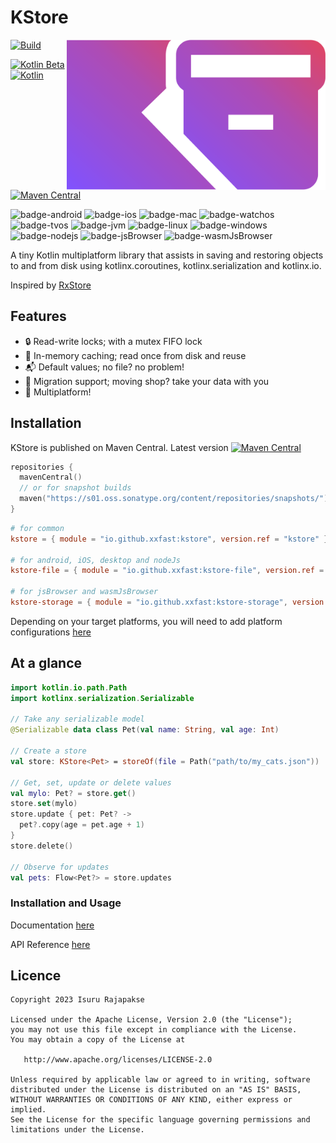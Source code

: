 # KStore
<img src="docs/images/kstore.svg" height="240" align="right"/> 

[![Build](https://github.com/xxfast/KStore/actions/workflows/build.yml/badge.svg)](https://github.com/xxfast/KStore/actions/workflows/build.yml)

[![Kotlin Beta](https://kotl.in/badges/beta.svg)](https://kotlinlang.org/docs/components-stability.html)
[![Kotlin](https://img.shields.io/badge/Kotlin-2.1.21-blue.svg?style=flat&logo=kotlin)](https://kotlinlang.org)
[![Maven Central](https://img.shields.io/maven-central/v/io.github.xxfast/kstore?color=blue)](https://search.maven.org/search?q=g:io.github.xxfast)

![badge-android](http://img.shields.io/badge/platform-android-6EDB8D.svg?style=flat)
![badge-ios](http://img.shields.io/badge/platform-ios-CDCDCD.svg?style=flat)
![badge-mac](http://img.shields.io/badge/platform-macos-111111.svg?style=flat)
![badge-watchos](http://img.shields.io/badge/platform-watchos-C0C0C0.svg?style=flat)
![badge-tvos](http://img.shields.io/badge/platform-tvos-808080.svg?style=flat)
![badge-jvm](http://img.shields.io/badge/platform-jvm-DB413D.svg?style=flat)
![badge-linux](http://img.shields.io/badge/platform-linux-2D3F6C.svg?style=flat)
![badge-windows](http://img.shields.io/badge/platform-windows-4D76CD.svg?style=flat)
![badge-nodejs](https://img.shields.io/badge/platform-jsNode-F8DB5D.svg?style=flat)
![badge-jsBrowser](https://img.shields.io/badge/platform-jsBrowser-F8DB5D.svg?style=flat)
![badge-wasmJsBrowser](https://img.shields.io/badge/platform-wasmJsBrowser-F8DB5D.svg?style=flat)

A tiny Kotlin multiplatform library that assists in saving and restoring objects to and from disk using kotlinx.coroutines, kotlinx.serialization and kotlinx.io.

Inspired by [RxStore](https://github.com/Gridstone/RxStore)

## Features
  - 🔒 Read-write locks; with a mutex FIFO lock
  - 💾 In-memory caching; read once from disk and reuse
  - 📬 Default values; no file? no problem!
  - 🚚 Migration support; moving shop? take your data with you
  - 🚉 Multiplatform!

## Installation

KStore is published on Maven Central. Latest version [![Maven Central](https://img.shields.io/maven-central/v/io.github.xxfast/kstore?color=blue)](https://search.maven.org/search?q=g:io.github.xxfast)
```kotlin
repositories { 
  mavenCentral()
  // or for snapshot builds
  maven("https://s01.oss.sonatype.org/content/repositories/snapshots/")
}
```

```toml
# for common
kstore = { module = "io.github.xxfast:kstore", version.ref = "kstore" }

# for android, iOS, desktop and nodeJs
kstore-file = { module = "io.github.xxfast:kstore-file", version.ref = "kstore" }

# for jsBrowser and wasmJsBrowser
kstore-storage = { module = "io.github.xxfast:kstore-storage", version.ref = "kstore" }
```

Depending on your target platforms, you will need to add platform configurations [here](https://xxfast.github.io/KStore/installation.html)

## At a glance

```kotlin
import kotlin.io.path.Path
import kotlinx.serialization.Serializable

// Take any serializable model 
@Serializable data class Pet(val name: String, val age: Int) 

// Create a store
val store: KStore<Pet> = storeOf(file = Path("path/to/my_cats.json"))

// Get, set, update or delete values 
val mylo: Pet? = store.get()
store.set(mylo)
store.update { pet: Pet? ->
  pet?.copy(age = pet.age + 1)
}
store.delete()

// Observe for updates
val pets: Flow<Pet?> = store.updates
```

### Installation and Usage

Documentation [here](https://xxfast.github.io/KStore)

API Reference [here](https://xxfast.github.io/KStore/docs/)

## Licence

    Copyright 2023 Isuru Rajapakse

    Licensed under the Apache License, Version 2.0 (the "License");
    you may not use this file except in compliance with the License.
    You may obtain a copy of the License at

       http://www.apache.org/licenses/LICENSE-2.0

    Unless required by applicable law or agreed to in writing, software
    distributed under the License is distributed on an "AS IS" BASIS,
    WITHOUT WARRANTIES OR CONDITIONS OF ANY KIND, either express or implied.
    See the License for the specific language governing permissions and
    limitations under the License.
